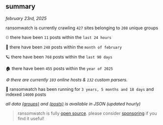 
## summary
_february 23rd, 2025_

ransomwatch is currently crawling `427` sites belonging to `208` unique groups

⏲ there have been `11` posts within the `last 24 hours`

🦈 there have been `248` posts within the `month of february`

🪐 there have been `768` posts within the `last 90 days`

🏚 there have been `455` posts within the `year of 2025`

_⚙️ there are currently `103` online hosts & `132` custom parsers._

🦕 ransomwatch has been running for `3 years, 5 months and 18 days` and indexed `14600` posts

_all data  [(groups)](http://ransomwhat.telemetry.ltd/groups) and [(posts)](http://ransomwhat.telemetry.ltd/posts) is available in JSON (updated hourly)_

> ransomwatch is fully [open source](https://github.com/joshhighet/ransomwatch#ransomwatch--). please consider [sponsoring](https://github.com/sponsors/joshhighet) if you find it useful!
